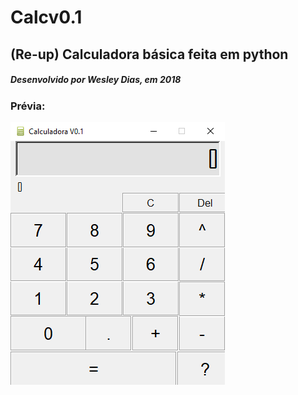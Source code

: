 # Calcv0.1
## (Re-up) Calculadora básica feita em python
##### Desenvolvido por Wesley Dias, em 2018

### Prévia:
![previa](https://raw.githubusercontent.com/WeDias/Calcv0.1/master/CalculadoraV0.1/Ignorar/calcimagem.png)
